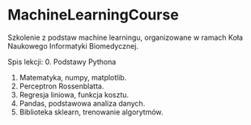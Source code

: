 # MachineLearningCourse
Szkolenie z podstaw machine learningu, organizowane w ramach Koła Naukowego Informatyki Biomedycznej.


Spis lekcji:
0. Podstawy Pythona
1. Matematyka, numpy, matplotlib.
2. Perceptron Rossenblatta.
3. Regresja liniowa, funkcja kosztu.
4. Pandas, podstawowa analiza danych.
5. Biblioteka sklearn, trenowanie algorytmów.
